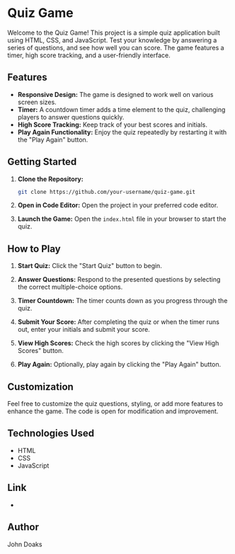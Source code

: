 # Quiz Game

Welcome to the Quiz Game! This project is a simple quiz application built using HTML, CSS, and JavaScript. Test your knowledge by answering a series of questions, and see how well you can score. The game features a timer, high score tracking, and a user-friendly interface.

## Features

- **Responsive Design:** The game is designed to work well on various screen sizes.
- **Timer:** A countdown timer adds a time element to the quiz, challenging players to answer questions quickly.
- **High Score Tracking:** Keep track of your best scores and initials.
- **Play Again Functionality:** Enjoy the quiz repeatedly by restarting it with the "Play Again" button.

## Getting Started

1. **Clone the Repository:**
    ```bash
    git clone https://github.com/your-username/quiz-game.git
    ```

2. **Open in Code Editor:**
   Open the project in your preferred code editor.

3. **Launch the Game:**
   Open the `index.html` file in your browser to start the quiz.

## How to Play

1. **Start Quiz:**
   Click the "Start Quiz" button to begin.

2. **Answer Questions:**
   Respond to the presented questions by selecting the correct multiple-choice options.

3. **Timer Countdown:**
   The timer counts down as you progress through the quiz.

4. **Submit Your Score:**
   After completing the quiz or when the timer runs out, enter your initials and submit your score.

5. **View High Scores:**
   Check the high scores by clicking the "View High Scores" button.

6. **Play Again:**
   Optionally, play again by clicking the "Play Again" button.

## Customization

Feel free to customize the quiz questions, styling, or add more features to enhance the game. The code is open for modification and improvement.

## Technologies Used

- HTML
- CSS
- JavaScript


## Link
- 

## Author
John Doaks




